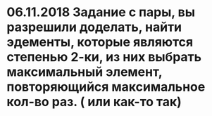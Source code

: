 # 06.11.2018 Задание с пары, вы разрешили доделать, найти эдементы, которые являются степенью 2-ки, из них выбрать максимальный элемент, повторяющийся максимальное кол-во раз. ( или как-то так)
